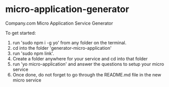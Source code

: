 # micro-application-generator

Company.com Micro Application Service Generator

To get started:

1. run 'sudo npm i -g yo' from any folder on the terminal.
2. cd into the folder 'generator-micro-application'
3. run 'sudo npm link'.
4. Create a folder anywhere for your service and cd into that folder
5. run 'yo micro-application' and answer the questions to setup your micro service
6. Once done, do not forget to go through the README.md file in the new micro service
